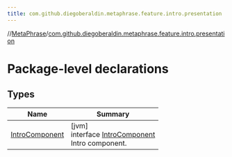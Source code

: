 ```yaml
---
title: com.github.diegoberaldin.metaphrase.feature.intro.presentation
---
```

//[MetaPhrase](../../index.html)/[com.github.diegoberaldin.metaphrase.feature.intro.presentation](index.html)



# Package-level declarations



## Types


| Name | Summary |
|---|---|
| [IntroComponent](-intro-component/index.html) | [jvm]<br>interface [IntroComponent](-intro-component/index.html)<br>Intro component. |

